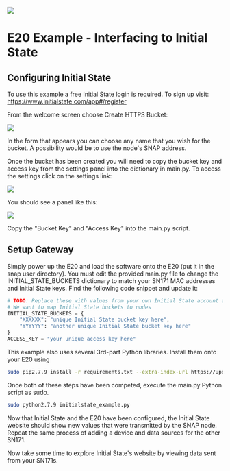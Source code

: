 ![](https://cloud.githubusercontent.com/assets/1317406/12406044/32cd9916-be0f-11e5-9b18-1547f284f878.png)
# E20 Example - Interfacing to Initial State

## Configuring Initial State
To use this example a free Initial State login is required. To sign up visit:
https://www.initialstate.com/app#/register

From the welcome screen choose Create HTTPS Bucket:

![](https://cloud.githubusercontent.com/assets/1317406/12657821/0e6564dc-c5cb-11e5-8f02-1403b81565cf.png)
 
In the form that appears you can choose any name that you wish for the bucket. A possibility would be to use the node's SNAP address.

Once the bucket has been created you will need to copy the bucket key and access key from the settings panel into the dictionary in main.py. To access the settings click on the settings link:

![](https://cloud.githubusercontent.com/assets/1317406/12657827/162c6cce-c5cb-11e5-97ab-73675f626050.png)
 
You should see a panel like this:

![](https://cloud.githubusercontent.com/assets/1317406/12657839/1b091ff8-c5cb-11e5-86f2-0931295fc192.png)

Copy the "Bucket Key" and "Access Key" into the main.py script.

## Setup Gateway
Simply power up the E20 and load the software onto the E20 (put it in the snap user directory).  You must edit the provided main.py file to change the INITIAL_STATE_BUCKETS dictionary to match your SN171 MAC addresses and Initial State keys. Find the following code snippet and update it:

```python
# TODO: Replace these with values from your own Initial State account and buckets
# We want to map Initial State buckets to nodes
INITIAL_STATE_BUCKETS = {
    "XXXXXX": "unique Initial State bucket key here",
    "YYYYYY": "another unique Initial State bucket key here"
}
ACCESS_KEY = "your unique access key here"
```

This example also uses several 3rd-part Python libraries. Install them onto your E20 using

```bash
sudo pip2.7.9 install -r requirements.txt --extra-index-url https://update.synapse-wireless.com/pypi/
```

Once both of these steps have been competed, execute the main.py Python script as sudo.  

```bash
sudo python2.7.9 initialstate_example.py
```

Now that Initial State and the E20 have been configured, the Initial State website should show new values that were transmitted by the SNAP node.
Repeat the same process of adding a device and data sources for the other SN171.

Now take some time to explore Initial State's website by viewing data sent from your SN171s.
